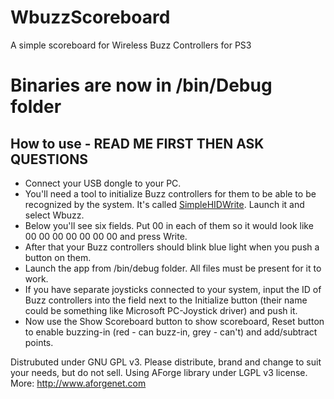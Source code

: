 # WbuzzScoreboard
A simple scoreboard for Wireless Buzz Controllers for PS3

# Binaries are now in /bin/Debug folder

## How to use - READ ME FIRST THEN ASK QUESTIONS
* Connect your USB dongle to your PC.
* You'll need a tool to initialize Buzz controllers for them to be able to be recognized by the system. It's called [SimpleHIDWrite](http://janaxelson.com/hidpage.htm). Launch it and select Wbuzz.
* Below you'll see six fields. Put 00 in each of them so it would look like 00 00 00 00 00 00 00 and press Write.
* After that your Buzz controllers should blink blue light when you push a button on them.
* Launch the app from /bin/debug folder. All files must be present for it to work.
* If you have separate joysticks connected to your system, input the ID of Buzz controllers into the field next to the Initialize button (their name could be something like Microsoft PC-Joystick driver) and push it.
* Now use the Show Scoreboard button to show scoreboard, Reset button to enable buzzing-in (red - can buzz-in, grey - can't) and add/subtract points. <br />

Distrubuted under GNU GPL v3. Please distribute, brand and change to suit your needs, but do not sell.
Using AForge library under LGPL v3 license. More: http://www.aforgenet.com

